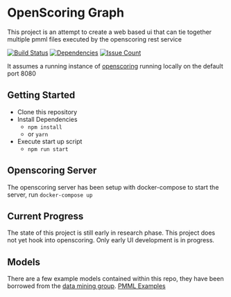 # OpenScoring Graph
This project is an attempt to create a web based ui that can tie together
multiple pmml files executed by the openscoring rest service

[![Build Status](https://travis-ci.org/alexlapinski/openscoring-graph.svg?branch=master)](https://travis-ci.org/alexlapinski/openscoring-graph)
[![Dependencies](https://david-dm.org/alexlapinski/openscoring-graph.svg)](https://david-dm.org/alexlapinski/openscoring-graph)
[![Issue Count](https://codeclimate.com/github/alexlapinski/openscoring-graph/badges/issue_count.svg)](https://codeclimate.com/github/alexlapinski/openscoring-graph)

It assumes a running instance of [openscoring](https://github.com/openscoring/openscoring) running locally
on the default port 8080

## Getting Started
 * Clone this repository
 * Install Dependencies
    * ```npm install```
    * or ```yarn```
 * Execute start up script
    * ```npm run start```

## Openscoring Server
The openscoring server has been setup with docker-compose
to start the server, run ```docker-compose up```

## Current Progress
The state of this project is still early in research phase. This project
does not yet hook into openscoring. Only early UI development is in progress.


## Models
There are a few example models contained within this repo, they have been
borrowed from the [data mining group](http://dmg.org/).
[PMML Examples](http://dmg.org/pmml/pmml_examples/index.html)

